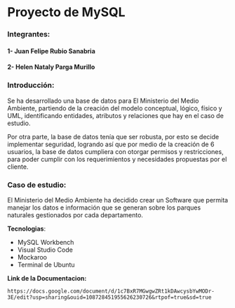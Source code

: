 # Proyecto de MySQL

### Integrantes:

#### 1- Juan Felipe Rubio Sanabria
#### 2- Helen Nataly Parga Murillo

### Introducción: 

Se ha desarrollado una base de datos para El Ministerio del Medio Ambiente, partiendo de la creación del modelo conceptual, lógico, físico y UML, identificando entidades, atributos y relaciones que hay en el caso de estudio.

Por otra parte, la base de datos tenía que ser robusta, por esto se decide implementar seguridad, logrando así que por medio de la creación de 6 usuarios, la base de datos cumpliera con otorgar permisos y restricciones, para poder cumplir con los requerimientos y necesidades propuestas por el cliente.

### Caso de estudio:

El Ministerio del Medio Ambiente ha decidido crear un Software que permita manejar los datos e información que se generan sobre los parques naturales gestionados por cada departamento.

**Tecnologias**:

* MySQL Workbench
* Visual Studio Code
* Mockaroo
* Terminal de Ubuntu

**Link de la Documentacion:** 

    https://docs.google.com/document/d/1c7BxR7MGwgwZRt1kDAwcysbYwMODr-3E/edit?usp=sharing&ouid=108728451955626230726&rtpof=true&sd=true
    
